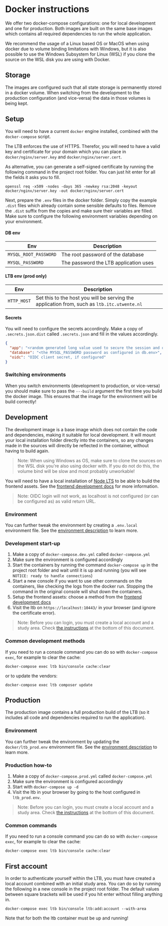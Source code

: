# Docker instructions

We offer two docker-compose configurations: one for local development and one for production. Both images are built on
the same base images which contains all required dependencies to run the whole application.

We recommend the usage of a Linux based OS or MacOS when using docker due to volume binding limitations with Windows,
but it is also possible to use the Windows Subsystem for Linux (WSL) if you clone the source on the WSL disk you are
using with Docker.

## Storage

The images are configured such that all state storage is permanently stored in a docker volume. When switching from the
development to the production configuration (and vice-versa) the data in those volumes is being kept.

## Setup

You will need to have a current `docker` engine installed, combined with the `docker-compose` script.

The LTB enforces the use of HTTPS. Therefor, you will need to have a valid key and certificate for your domain which you
can place in `docker/nginx/server.key` and `docker/nginx/server.cert`.

As alternative, you can generate a self-signed certificate by running the following command in the project root folder.
You can just hit enter for all the fields it asks you to fill.

```
openssl req -x509 -nodes -days 365 -newkey rsa:2048 -keyout docker/nginx/server.key -out docker/nginx/server.cert
```

Next, prepare the `.env` files in the docker folder. Simply copy the example `.dist` files which already contain some
sensible
defaults to files. Remove the `.dist` suffix from the copies and make sure their variables are filled. Make sure to
configure the
following environment variables depending on your environment.

#### DB env

| Env                   | Description                           |
|-----------------------|---------------------------------------|
| `MYSQL_ROOT_PASSWORD` | The root password of the database     |
| `MYSQL_PASSWORD`      | The password the LTB application uses | 

#### LTB env (prod only)

| Env         | Description                                                                                 |
|-------------|---------------------------------------------------------------------------------------------|
| `HTTP_HOST` | Set this to the host you will be serving the application from, such as `ltb.itc.utwente.nl` |

#### Secrets

You will need to configure the secrets accordingly. Make a copy of `.secrets.json.dist` called `.secrets.json` and fill
in the
values accordingly.

```json
{
  "app": "<random generated long value used to secure the session and others>",
  "database": "<the MYSQL_PASSWORD password as configured in db.env>",
  "oidc": "OIDC client secret, if configured"
}
```

### Switching environments

When you switch environments (development to production, or vice-versa) you should make sure to pass the `---build`
argument the first time you build the docker image. This ensures that the image for the environment will be build
correctly!

## Development

The development image is a base image which does not contain the code and dependencies, making it suitable for local
development. It will mount your local installation folder directly into the containers, so any changes made in the
sources will directly be reflected in the container, without having to build again.

> Note: When using Windows as OS, make sure to clone the sources on the WSL disk you're also using docker with. If you
> do not do this, the volume bind will be slow and most probably unworkable!

You will need to have a local installation of [Node LTS](https://nodejs.org/en/) to be able to build the frontend
assets. See
the [frontend development docs](frontend-development.md) for more information.

> Note: OIDC login will not work, as localhost is not configured (or can be configured as) as valid return URL.

### Environment

You can further tweak the environment by creating a `.env.local` environment file. See
the [environment description](environment.md) to learn more.

### Development start-up

1. Make a copy of `docker-compose.dev.yml` called `docker-compose.yml`
2. Make sure the environment is configured accordingly
3. Start the containers by running the command `docker-compose up` in the project root folder and wait until it is up
   and running (you will see `NOTICE: ready to handle connections`)
4. Start a new console if you want to use other commands on the containers, like checking the logs from the docker run.
   Stopping the command in the original console will shut down the containers.
5. Setup the frontend assets: choose a method from the [frontend development docs](frontend-development.md)
6. Visit the ltb on `https://localhost:10443/` in your browser (and ignore the certificate error).

> Note: Before you can login, you must create a local account and a study area. Check [the instructions](#first-account)
> at the bottom of this document.

### Common development methods

If you need to run a console command you can do so with `docker-compose exec`, for example to clear the cache:

```
docker-compose exec ltb bin/console cache:clear
```

or to update the vendors:

```
docker-compose exec ltb composer update
```

## Production

The production image contains a full production build of the LTB (so it includes all code and dependencies required to
run the application).

### Environment

You can further tweak the environment by updating the `docker/ltb_prod.env` environment file. See
the [environment description](environment.md) to learn more.

### Production how-to

1. Make a copy of `docker-compose.prod.yml` called `docker-compose.yml`
2. Make sure the environment is configured accordingly
3. Start with `docker-compose up -d`
4. Visit the ltb in your browser by going to the host configured in `ltb_prod.env`.

> Note: Before you can login, you must create a local account and a study area. Check [the instructions](#first-account)
> at the bottom of this document.

### Common commands

If you need to run a console command you can do so with `docker-compose exec`, for example to clear the cache:

```
docker-compose exec ltb bin/console cache:clear
```

## First account

In order to authenticate yourself within the LTB, you must have created a local account combined with an initial study
area. You can do so by running the following in a new console in the project root folder. The default values between
square brackets will be used if you hit enter without filling anything in.

```
docker-compose exec ltb bin/console ltb:add:account --with-area
```

Note that for both the ltb container must be up and running!
